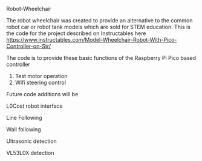 Robot-Wheelchair

The robot wheelchair was created to provide an alternative to the common robot car or robot tank models which are
sold for STEM education. 
This is the code for the project described on Instructables here https://www.instructables.com/Model-Wheelchair-Robot-With-Pico-Controller-on-Str/

The code is to provide these basic functions of the Raspberry Pi Pico based controller
1. Test motor operation
2. Wifi steering control

Future code additions will be 

L0Cost robot interface

Line Following

Wall following

Ultrasonic detection

VL53L0X detection
